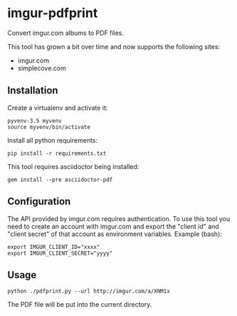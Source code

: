 # imgur-pdfprint

Convert imgur.com albums to PDF files.

This tool has grown a bit over time and now supports the following sites:

- imgur.com
- simplecove.com

## Installation

Create a virtualenv and activate it:

    pyvenv-3.5 myvenv
    source myvenv/bin/activate

Install all python requirements:

    pip install -r requirements.txt


This tool requires asciidoctor being installed:

    gem install --pre asciidoctor-pdf


## Configuration

The API provided by imgur.com requires authentication. To use this tool you need to create
an account with imgur.com and export the "client id" and "client secret" of that account as 
environment variables. Example (bash):

    export IMGUR_CLIENT_ID="xxxx"
    export IMGUR_CLIENT_SECRET="yyyy"


## Usage

    python ./pdfprint.py --url http://imgur.com/a/XNM1x


The PDF file will be put into the current directory.
